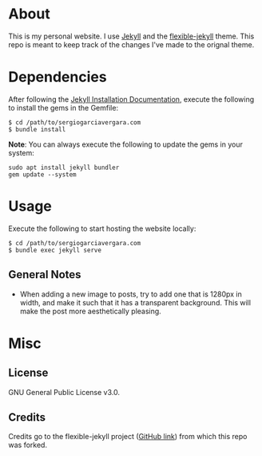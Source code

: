 # About

This is my personal website. I use [Jekyll](https://jekyllrb.com/) and
the [flexible-jekyll](http://jekyllthemes.org/themes/flexible-jekyll/)
theme. This repo is meant to keep track of the changes I've made to the orignal
theme.

# Dependencies

After following the
[Jekyll Installation Documentation](https://jekyllrb.com/docs/installation/),
execute the following to install the gems in the Gemfile:

    $ cd /path/to/sergiogarciavergara.com
    $ bundle install

**Note**: You can always execute the following to update the gems in your
system:

    sudo apt install jekyll bundler
    gem update --system

# Usage

Execute the following to start hosting the website locally:

    $ cd /path/to/sergiogarciavergara.com
    $ bundle exec jekyll serve

## General Notes

* When adding a new image to posts, try to add one that is 1280px in width, and
  make it such that it has a transparent background. This will make the post
  more aesthetically pleasing.

# Misc

## License

GNU General Public License v3.0.

## Credits

Credits go to the flexible-jekyll project
([GitHub link](https://github.com/artemsheludko/flexible-jekyll)) from which
this repo was forked.
